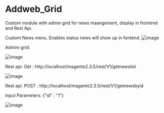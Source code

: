# Addweb_Grid
Custom module with admin grid for news maangement, display in frontend and Rest Api.

Custom News menu. Enables status news will show up in fontend.
![image](https://user-images.githubusercontent.com/68804888/106142968-234b6900-6198-11eb-8d3f-c70a14570340.png)

Admim grid:

![image](https://user-images.githubusercontent.com/68804888/106143024-3a8a5680-6198-11eb-8e95-ef8e12e974f6.png)

Rest api: Get : http://localhost/magento2.3.5/rest/V1/getnewslist

![image](https://user-images.githubusercontent.com/68804888/106143128-5beb4280-6198-11eb-860e-b65694010a41.png)

Rest api: POST : http://localhost/magento2.3.5/rest/V1/getnewsbyid

Input Parameters: {"id" : "1"}

![image](https://user-images.githubusercontent.com/68804888/106143197-702f3f80-6198-11eb-80de-cb28fc62cd43.png)

